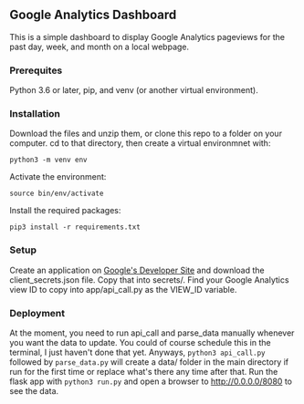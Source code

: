 ## Google Analytics Dashboard

This is a simple dashboard to display Google Analytics pageviews for the past 
day, week, and month on a local webpage.

### Prerequites
Python 3.6 or later, pip, and venv (or another virtual environment).

### Installation

Download the files and unzip them, or clone this repo to a folder on your
computer. cd to that directory, then create a virtual environmnet with:
```
python3 -m venv env
```
Activate the environment:
```
source bin/env/activate
```
Install the required packages:
```
pip3 install -r requirements.txt
```
### Setup
Create an application on [Google's Developer Site](https://developers.google.com/)
and download the client_secrets.json file. Copy that into secrets/. Find your
Google Analytics view ID to copy into app/api_call.py as the VIEW_ID variable.

### Deployment
At the moment, you need to run api_call and parse_data manually whenever 
you want the data to update. You could of course schedule this in the terminal,
I just haven't done that yet. Anyways, `python3 api_call.py` followed by
`parse_data.py` will create a data/ folder in the main directory if run for 
the first time or replace what's there any time after that. Run the 
flask app with `python3 run.py` and open a browser to http://0.0.0.0/8080 to
see the data.

